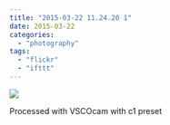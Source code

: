 ```yaml
---
title: "2015-03-22 11.24.20 1"
date: 2015-03-22
categories: 
  - "photography"
tags: 
  - "flickr"
  - "ifttt"
---
```


![](https://farm8.staticflickr.com/7587/16711734850_9fac5f5f42_b.jpg)  

Processed with VSCOcam with c1 preset
